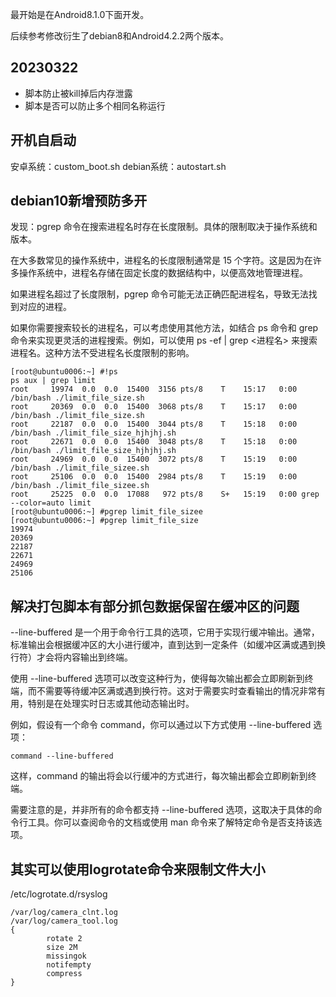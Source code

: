 最开始是在Android8.1.0下面开发。

后续参考修改衍生了debian8和Android4.2.2两个版本。

## 20230322
- 脚本防止被kill掉后内存泄露
- 脚本是否可以防止多个相同名称运行

## 开机自启动
安卓系统：custom_boot.sh
debian系统：autostart.sh

## debian10新增预防多开
发现：pgrep 命令在搜索进程名时存在长度限制。具体的限制取决于操作系统和版本。

在大多数常见的操作系统中，进程名的长度限制通常是 15 个字符。这是因为在许多操作系统中，进程名存储在固定长度的数据结构中，以便高效地管理进程。

如果进程名超过了长度限制，pgrep 命令可能无法正确匹配进程名，导致无法找到对应的进程。

如果你需要搜索较长的进程名，可以考虑使用其他方法，如结合 ps 命令和 grep 命令来实现更灵活的进程搜索。例如，可以使用 ps -ef | grep <进程名> 来搜索进程名。这种方法不受进程名长度限制的影响。
```
[root@ubuntu0006:~] #!ps
ps aux | grep limit
root     19974  0.0  0.0  15400  3156 pts/8    T    15:17   0:00 /bin/bash ./limit_file_size.sh
root     20369  0.0  0.0  15400  3068 pts/8    T    15:17   0:00 /bin/bash ./limit_file_size.sh
root     22187  0.0  0.0  15400  3044 pts/8    T    15:18   0:00 /bin/bash ./limit_file_size_hjhjhj.sh
root     22671  0.0  0.0  15400  3048 pts/8    T    15:18   0:00 /bin/bash ./limit_file_size_hjhjhj.sh
root     24969  0.0  0.0  15400  3072 pts/8    T    15:19   0:00 /bin/bash ./limit_file_sizee.sh
root     25106  0.0  0.0  15400  2984 pts/8    T    15:19   0:00 /bin/bash ./limit_file_sizee.sh
root     25225  0.0  0.0  17088   972 pts/8    S+   15:19   0:00 grep --color=auto limit
[root@ubuntu0006:~] #pgrep limit_file_sizee
[root@ubuntu0006:~] #pgrep limit_file_size
19974
20369
22187
22671
24969
25106
```

## 解决打包脚本有部分抓包数据保留在缓冲区的问题
--line-buffered 是一个用于命令行工具的选项，它用于实现行缓冲输出。通常，标准输出会根据缓冲区的大小进行缓冲，直到达到一定条件（如缓冲区满或遇到换行符）才会将内容输出到终端。

使用 --line-buffered 选项可以改变这种行为，使得每次输出都会立即刷新到终端，而不需要等待缓冲区满或遇到换行符。这对于需要实时查看输出的情况非常有用，特别是在处理实时日志或其他动态输出时。

例如，假设有一个命令 command，你可以通过以下方式使用 --line-buffered 选项：
```
command --line-buffered
```
这样，command 的输出将会以行缓冲的方式进行，每次输出都会立即刷新到终端。

需要注意的是，并非所有的命令都支持 --line-buffered 选项，这取决于具体的命令行工具。你可以查阅命令的文档或使用 man 命令来了解特定命令是否支持该选项。

## 其实可以使用logrotate命令来限制文件大小
/etc/logrotate.d/rsyslog
```
/var/log/camera_clnt.log
/var/log/camera_tool.log
{
        rotate 2
        size 2M
        missingok
        notifempty
        compress
}
```

